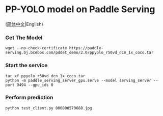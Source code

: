 # PP-YOLO model on Paddle Serving

([简体中文](./README_CN.md)|English)

### Get The Model
```
wget --no-check-certificate https://paddle-serving.bj.bcebos.com/pddet_demo/2.0/ppyolo_r50vd_dcn_1x_coco.tar
```

### Start the service
```
tar xf ppyolo_r50vd_dcn_1x_coco.tar
python -m paddle_serving_server_gpu.serve --model serving_server --port 9494 --gpu_ids 0
```

### Perform prediction
```
python test_client.py 000000570688.jpg
```

